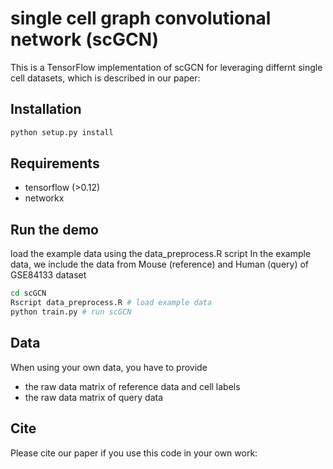 # single cell graph convolutional network (scGCN)

This is a TensorFlow implementation of scGCN for leveraging differnt single cell datasets, which is described in our paper:
 

## Installation

```bash
python setup.py install
```

## Requirements
* tensorflow (>0.12)
* networkx

## Run the demo

load the example data using the data_preprocess.R script
In the example data, we include the data from Mouse (reference) and Human (query) of GSE84133 dataset
```bash
cd scGCN
Rscript data_preprocess.R # load example data 
python train.py # run scGCN
```

## Data

When using your own data, you have to provide 
* the raw data matrix of reference data and cell labels
* the raw data matrix of query data


## Cite

Please cite our paper if you use this code in your own work:

```
```
